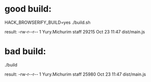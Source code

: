 good build:
==========
HACK_BROWSERIFY_BUILD=yes ./build.sh

result:
-rw-r--r--  1 Yury.Michurim  staff  29215 Oct 23 11:47 dist/main.js

bad build:
==========
./build

result:
-rw-r--r--  1 Yury.Michurim  staff  25980 Oct 23 11:47 dist/main.js

